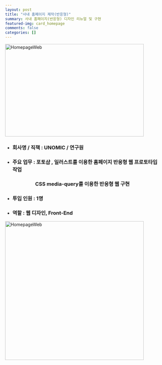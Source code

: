 ```yaml
---
layout: post
title: "사내 홈페이지 제작(반응형)"
summary: 사내 홈페이지(반응형) 디자인 리뉴얼 및 구현
featured-img: card_homepage
comments: false
categories: []
---
```


<img src="../assets/img/posts/homepage01.jpg" width="450px" height="300px" title="HomepageWeb"/><br/>

<!-- # 사내 홈페이지 구현 -->

- ### 회사명 / 직책 : UNOMIC / 연구원<br>
- ### 주요 업무 : 포토샵 , 일러스트를 이용한 홈페이지 반응형 웹 프로토타입 작업<br>
  ### &nbsp;&nbsp;&nbsp;&nbsp;&nbsp;&nbsp;&nbsp;&nbsp;&nbsp;&nbsp;&nbsp;&nbsp;&nbsp;&nbsp;&nbsp;&nbsp;&nbsp;&nbsp;&nbsp;CSS media-query를 이용한 반응형 웹 구현
- ### 투입 인원 : 1명<br>
- ### 역할 : 웹 디자인, Front-End

<img src="../assets/img/posts/homepage03.jpeg" width="450px" title="HomepageWeb"/><br/>
